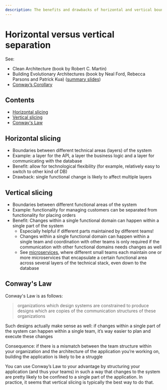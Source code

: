 ```yaml
---
description: The benefits and drawbacks of horizontal and vertical boundaries
---
```


# Horizontal versus vertical separation

See:

-   Clean Architecture (book by Robert C. Martin)
-   Building Evolutionary Architectures (book by Neal Ford, Rebecca Parsons and Patrick Kua) ([summary slides](https://www.slideshare.net/thekua/building-evolutionary-architectures))
-   [Conway’s Corollary](http://www.ianbicking.org/blog/2015/08/conways-corollary.html)

## Contents

-   [Horizontal slicing](#horizontal-slicing)
-   [Vertical slicing](#vertical-slicing)
-   [Conway's Law](#conways-law)

## Horizontal slicing

-   Boundaries between different technical areas (layers) of the system
-   Example: a layer for the API, a layer the business logic and a layer for communicating with the database
-   Benefit: allow for technological flexibility (for example, relatively easy to switch to other kind of DB)
-   Drawback: single functional change is likely to affect multiple layers

## Vertical slicing

-   Boundaries between different functional areas of the system
-   Example: functionality for managing customers can be separated from functionality for placing orders
-   Benefit: Changes within a single functional domain can happen within a single part of the system
    -   Especially helpful if different parts maintained by different teams!
    -   Changes within a single functional domain can happen within a single team and coordination with other teams is only required if the communication with other functional domains needs changes as well
    -   See [microservices](../reference-architectures/Microservices.md), where different small teams each maintain one or more microservices that encapsulate a certain functional area across several layers of the technical stack, even down to the database

## Conway's Law

Conway's Law is as follows:

> organizations which design systems are constrained to produce designs which are copies of the communication structures of these organizations

Such designs actually make sense as well: if changes within a single part of the system can happen within a single team, it’s way easier to plan and execute these changes

Consequence: if there is a mismatch between the team structure within your organization and the architecture of the application you’re working on, building the application is likely to be a struggle

You can use Conway’s Law to your advantage by structuring your application (and thus your teams) in such a way that changes to the system are pretty likely to be confined to a single part of the application. In practice, it seems that vertical slicing is typically the best way to do that.
